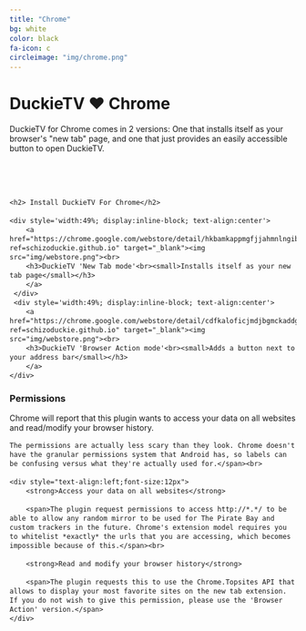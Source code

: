 ```yaml
---
title: "Chrome"
bg: white
color: black
fa-icon: c
circleimage: "img/chrome.png"
---
```


# DuckieTV ♥ Chrome


DuckieTV for Chrome comes in 2 versions: One that installs itself as your browser's "new tab" page, and one that just provides an easily accessible button to open DuckieTV.

<div style='padding-top:50px'>

	<h2> Install DuckieTV For Chrome</h2>

	<div style='width:49%; display:inline-block; text-align:center'>
		<a href="https://chrome.google.com/webstore/detail/hkbamkappmgfjjahmnlngibomenmbbdf/?ref=schizoduckie.github.io" target="_blank"><img src="img/webstore.png"><br>
	 	<h3>DuckieTV 'New Tab mode'<br><small>Installs itself as your new tab page</small></h3>
	 	</a>
	 </div>
	 <div style='width:49%; display:inline-block; text-align:center'>
	 	<a href="https://chrome.google.com/webstore/detail/cdfkaloficjmdjbgmckaddgfcghgidei/?ref=schizoduckie.github.io" target="_blank"><img src="img/webstore.png"><br>
	 	<h3>DuckieTV 'Browser Action mode'<br><small>Adds a button next to your address bar</small></h3>
	 	</a>
	</div>
</div>
<div id="permissions">
	<h3>Permissions</h3>
	<span>Chrome will report that this plugin wants to access your data on all websites and read/modify your browser history.<br>

	The permissions are actually less scary than they look. Chrome doesn't have the granular permissions system that Android has, so labels can be confusing versus what they're actually used for.</span><br>

	<div style="text-align:left;font-size:12px">
		<strong>Access your data on all websites</strong>

		<span>The plugin request permissions to access http://*.*/ to be able to allow any random mirror to be used for The Pirate Bay and custom trackers in the future. Chrome's extension model requires you to whitelist *exactly* the urls that you are accessing, which becomes impossible because of this.</span><br>

		<strong>Read and modify your browser history</strong>

		<span>The plugin requests this to use the Chrome.Topsites API that allows to display your most favorite sites on the new tab extension. If you do not wish to give this permission, please use the 'Browser Action' version.</span>
	</div>
</div>